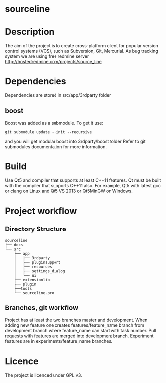 # sourceline

# Description
The aim of the project is to create cross-platform client for popular version control systems (VCS), such as Subversion, Git, Mercurial.
As bug tracking system we are using free redmine server
http://hostedredmine.com/projects/source_line

# Dependencies

Dependencies are stored in src/app/3rdparty folder

## boost
Boost was added as a submodule. To get it use:
```text
git submodule update --init --recursive
```
and you will get modular boost into 3rdparty/boost folder
Refer to git submodules documentation for more information.

# Build

Use Qt5 and compiler that supports at least C++11 features. Qt must be built with the compiler that supports C++11 also.
For example, Qt5 with latest gcc or clang on Linux and Qt5 VS 2013 or Qt5MinGW on Windows.

# Project workflow

## Directory Structure

```text
sourceline
├── docs
└── src
    ├── app
    │   ├── 3rdparty
    │   ├── pluginsupport
    │   ├── resources
    │   ├── settings_dialog
    │   └── ui
    ├── extensionlib
    ├── plugin
    ├──tools
    └── sourceline.pro
```

## Branches, git workflow
Project has at least the two branches master and development. When adding new feature one creates features/feature_name branch from development branch where feature_name can start with task number. Pull requests with features are merged into development branch. Experiment features are in experiments/feature_name branches.

# Licence
The project is licenced under GPL v3.


